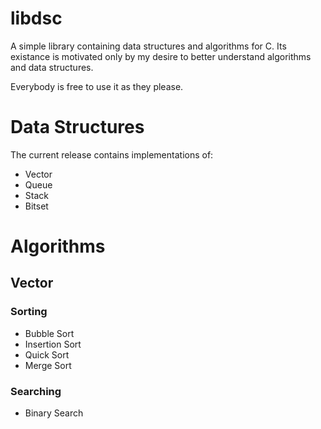 # libdsc
A simple library containing data structures and algorithms for C. Its existance is motivated only by my desire to better understand algorithms and data structures.

Everybody is free to use it as they please.

# Data Structures
The current release contains implementations of:

* Vector
* Queue
* Stack
* Bitset

# Algorithms

## Vector

### Sorting
* Bubble Sort
* Insertion Sort
* Quick Sort
* Merge Sort

### Searching
* Binary Search
